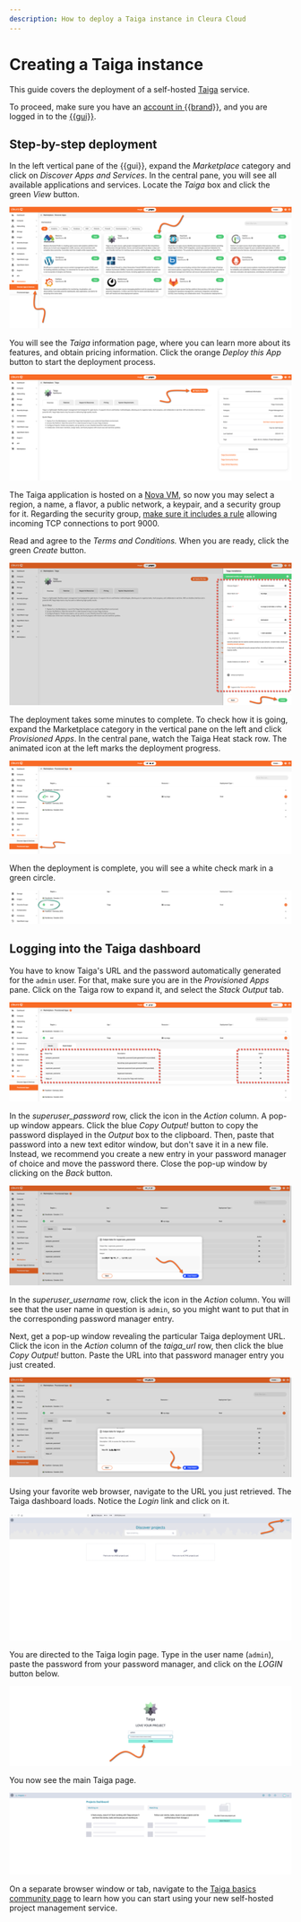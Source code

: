```yaml
---
description: How to deploy a Taiga instance in Cleura Cloud
---
```


# Creating a Taiga instance

This guide covers the deployment of a self-hosted [Taiga](https://taiga.io/) service.

To proceed, make sure you have an [account in {{brand}}](../../getting-started/create-account.md), and you are logged in to the [{{gui}}](https://{{gui_domain}}).

## Step-by-step deployment

In the left vertical pane of the {{gui}}, expand the *Marketplace* category and click on *Discover Apps and Services*.
In the central pane, you will see all available applications and services.
Locate the *Taiga* box and click the green *View* button.

![Select the Taiga application](assets/new-taiga/taiga-01.png)

You will see the *Taiga* information page, where you can learn more about its features, and obtain pricing information.
Click the orange *Deploy this App* button to start the deployment process.

![Start the Taiga deployment process](assets/new-taiga/taiga-02.png)

The Taiga application is hosted on a [Nova VM](../../openstack/nova/new-server.md), so now you may select a region, a name, a flavor, a public network, a keypair, and a security group for it.
Regarding the security group, [make sure it includes a rule](../../openstack/neutron/create-security-groups.md) allowing incoming TCP connections to port 9000.

Read and agree to the *Terms and Conditions.*
When you are ready, click the green *Create* button.

![Specify the characteristics of the particular Taiga deployment](assets/new-taiga/taiga-03.png)

The deployment takes some minutes to complete.
To check how it is going, expand the Marketplace category in the vertical pane on the left and click *Provisioned Apps*.
In the central pane, watch the Taiga Heat stack row.
The animated icon at the left marks the deployment progress.

![Check the deployment progress](assets/new-taiga/taiga-04.png)

When the deployment is complete, you will see a white check mark in a green circle.

![Taiga is deployed](assets/new-taiga/taiga-05.png)

## Logging into the Taiga dashboard

You have to know Taiga's URL and the password automatically generated for the `admin` user.
For that, make sure you are in the *Provisioned Apps* pane.
Click on the Taiga row to expand it, and select the *Stack Output* tab.

![Locate the public IP and the admin user password](assets/new-taiga/taiga-dashboard-01.png)

In the *superuser_password* row, click the icon in the *Action* column.
A pop-up window appears.
Click the blue *Copy Output!* button to copy the password displayed in the *Output* box to the clipboard.
Then, paste that password into a new text editor window, but don't save it in a new file.
Instead, we recommend you create a new entry in your password manager of choice and move the password there.
Close the pop-up window by clicking on the *Back* button.

![Copy the admin user password to the clipboard](assets/new-taiga/taiga-dashboard-02.png)

In the *superuser_username* row, click the icon in the *Action* column.
You will see that the user name in question is `admin`, so you might want to put that in the corresponding password manager entry.

Next, get a pop-up window revealing the particular Taiga deployment URL.
Click the icon in the *Action* column of the *taiga_url* row, then click the blue *Copy Output!* button.
Paste the URL into that password manager entry you just created.

![Reveal the application URL](assets/new-taiga/taiga-dashboard-03.png)

Using your favorite web browser, navigate to the URL you just retrieved.
The Taiga dashboard loads.
Notice the *Login* link and click on it.

![The Taiga landing page](assets/new-taiga/taiga-dashboard-04.png)

You are directed to the Taiga login page.
Type in the user name (`admin`), paste the password from your password manager, and click on the *LOGIN* button below.

![Login to Taiga](assets/new-taiga/taiga-dashboard-05.png)

You now see the main Taiga page.

![The main Taiga page](assets/new-taiga/taiga-dashboard-06.png)

On a separate browser window or tab, navigate to the [Taiga basics community page](https://community.taiga.io/c/learn-taiga-basic/) to learn how you can start using your new self-hosted project management service.
